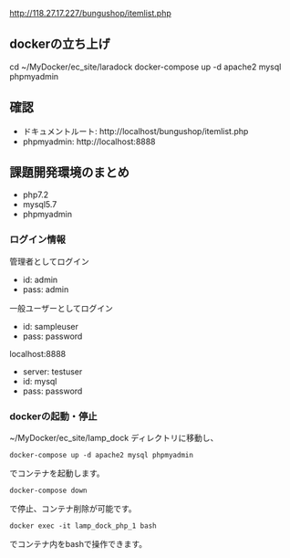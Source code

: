 http://118.27.17.227/bungushop/itemlist.php


## dockerの立ち上げ

cd ~/MyDocker/ec_site/laradock
docker-compose up -d apache2 mysql phpmyadmin

## 確認

* ドキュメントルート: http://localhost/bungushop/itemlist.php
* phpmyadmin: http://localhost:8888

## 課題開発環境のまとめ

* php7.2
* mysql5.7
* phpmyadmin

### ログイン情報

管理者としてログイン

* id: admin
* pass: admin

一般ユーザーとしてログイン

* id: sampleuser
* pass: password

localhost:8888
* server: testuser
* id: mysql
* pass: password

### dockerの起動・停止

~/MyDocker/ec_site/lamp_dock ディレクトリに移動し、

``` 
docker-compose up -d apache2 mysql phpmyadmin
```
でコンテナを起動します。

```
docker-compose down
```
で停止、コンテナ削除が可能です。


```
docker exec -it lamp_dock_php_1 bash
```
でコンテナ内をbashで操作できます。
